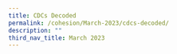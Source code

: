 ```yaml
---
title: CDCs Decoded
permalink: /cohesion/March-2023/cdcs-decoded/
description: ""
third_nav_title: March 2023
---
```

